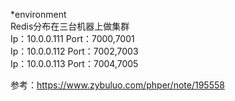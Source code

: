 *environment   
Redis分布在三台机器上做集群   
Ip：10.0.0.111 Port：7000,7001   
Ip：10.0.0.112 Port：7002,7003   
Ip：10.0.0.113 Port：7004,7005      

参考：https://www.zybuluo.com/phper/note/195558 
